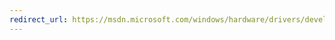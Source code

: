 ```yaml
---
redirect_url: https://msdn.microsoft.com/windows/hardware/drivers/develop/how-to-test-a-driver-at-runtime-from-a-command-prompt
---
```

